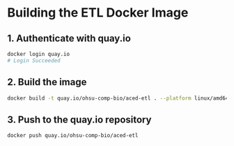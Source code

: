 # Building the ETL Docker Image

## 1. Authenticate with quay.io
```sh
docker login quay.io
# Login Succeeded
```

## 2. Build the image
```sh
docker build -t quay.io/ohsu-comp-bio/aced-etl . --platform linux/amd64
```

## 3. Push to the quay.io repository
```sh
docker push quay.io/ohsu-comp-bio/aced-etl
```
